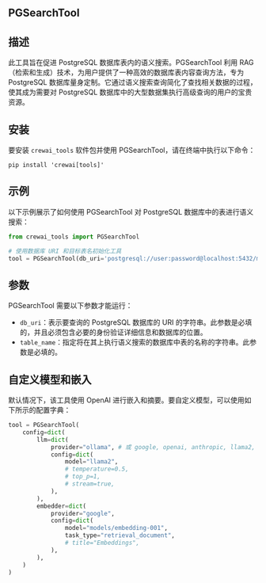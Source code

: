 ## PGSearchTool

## 描述

此工具旨在促进 PostgreSQL 数据库表内的语义搜索。PGSearchTool 利用 RAG（检索和生成）技术，为用户提供了一种高效的数据库表内容查询方法，专为 PostgreSQL 数据库量身定制。它通过语义搜索查询简化了查找相关数据的过程，使其成为需要对 PostgreSQL 数据库中的大型数据集执行高级查询的用户的宝贵资源。

## 安装

要安装 `crewai_tools` 软件包并使用 PGSearchTool，请在终端中执行以下命令：

```shell
pip install 'crewai[tools]'
```

## 示例

以下示例展示了如何使用 PGSearchTool 对 PostgreSQL 数据库中的表进行语义搜索：

```python
from crewai_tools import PGSearchTool

# 使用数据库 URI 和目标表名初始化工具
tool = PGSearchTool(db_uri='postgresql://user:password@localhost:5432/mydatabase', table_name='employees')

```

## 参数

PGSearchTool 需要以下参数才能运行：

- `db_uri`：表示要查询的 PostgreSQL 数据库的 URI 的字符串。此参数是必填的，并且必须包含必要的身份验证详细信息和数据库的位置。
- `table_name`：指定将在其上执行语义搜索的数据库中表的名称的字符串。此参数是必填的。

## 自定义模型和嵌入

默认情况下，该工具使用 OpenAI 进行嵌入和摘要。要自定义模型，可以使用如下所示的配置字典：

```python
tool = PGSearchTool(
    config=dict(
        llm=dict(
            provider="ollama", # 或 google, openai, anthropic, llama2, ...
            config=dict(
                model="llama2",
                # temperature=0.5,
                # top_p=1,
                # stream=true,
            ),
        ),
        embedder=dict(
            provider="google",
            config=dict(
                model="models/embedding-001",
                task_type="retrieval_document",
                # title="Embeddings",
            ),
        ),
    )
)
```
